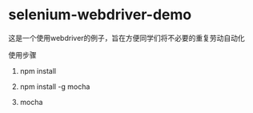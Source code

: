 # selenium-webdriver-demo

这是一个使用webdriver的例子，旨在方便同学们将不必要的重复劳动自动化

使用步骤

1. npm install

2. npm install -g mocha

3. mocha
